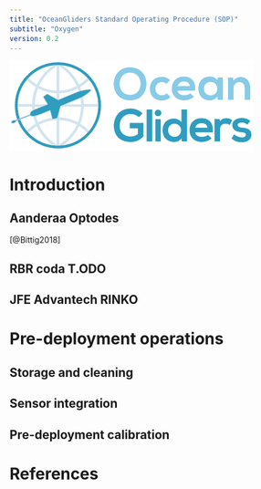 ```yaml
---
title: "OceanGliders Standard Operating Procedure (SOP)"
subtitle: "Oxygen"
version: 0.2
---
```


![](images/logo-ocean-gliders.png)

# Introduction

## Aanderaa Optodes

[@Bittig2018]

## RBR coda T.ODO

## JFE Advantech RINKO

# Pre-deployment operations

## Storage and cleaning

## Sensor integration

## Pre-deployment calibration

# References
